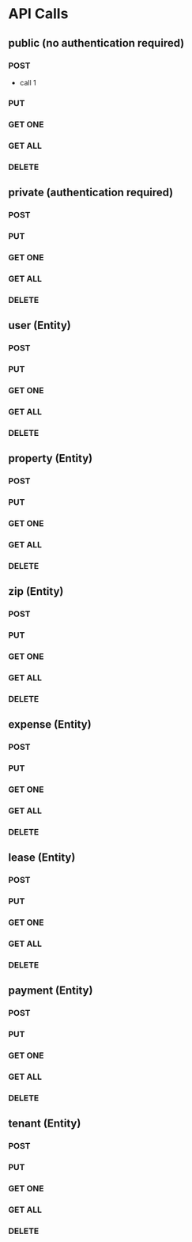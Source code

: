 API Calls
=========

public (no authentication required)
------

### POST
* call 1

### PUT

### GET ONE

### GET ALL

### DELETE

private (authentication required)
------

### POST

### PUT

### GET ONE

### GET ALL

### DELETE

user (Entity)
------

### POST

### PUT

### GET ONE

### GET ALL

### DELETE

property (Entity)
------

### POST

### PUT

### GET ONE

### GET ALL

### DELETE

zip (Entity)
------

### POST

### PUT

### GET ONE

### GET ALL

### DELETE

expense (Entity)
------

### POST

### PUT

### GET ONE

### GET ALL

### DELETE

lease (Entity)
------

### POST

### PUT

### GET ONE

### GET ALL

### DELETE

payment (Entity)
------

### POST

### PUT

### GET ONE

### GET ALL

### DELETE

tenant (Entity)
------

### POST

### PUT

### GET ONE

### GET ALL

### DELETE

